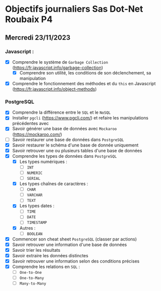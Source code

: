 # Objectifs journaliers Sas Dot-Net Roubaix P4

## Mercredi 23/11/2023

### Javascript :

- [x] Comprendre le système de `Garbage Collection` (https://fr.javascript.info/garbage-collection)
  - [x] Comprendre son utilité, les conditions de son déclenchement, sa manipulation
- [x] Comprendre le fonctionnement des méthodes et du `this` en Javascript (https://fr.javascript.info/object-methods)

### PostgreSQL

- [x] Comprendre la différence entre le `SQL` et le `NoSQL`
- [x] Installer `pgcli` (https://www.pgcli.com/) et refaire les manipulations précédentes avec
- [x] Savoir générer une base de données avec `Mockaroo` (https://mockaroo.com/)
- [ ] Savoir restaurer une base de données dans `PostgreSQL`
- [x] Savoir restaurer le schéma d'une base de donnée uniquement
- [x] Savoir retrouver une ou plusieurs tables d'une base de données
- [x] Comprendre les types de données dans `PostgreSQL`
  - [x] Les types numériques :
    - [ ] `INT`
    - [ ] `NUMERIC`
    - [ ] `SERIAL`
  - [x] Les types chaînes de caractères :
    - [ ] `CHAR`
    - [ ] `VARCHAR`
    - [ ] `TEXT`
  - [x] Les types dates :
    - [ ] `TIME`
    - [ ] `DATE`
    - [ ] `TIMESTAMP`
  - [x] Autres :
    - [ ] `BOOLEAN`
- [x] Commencer son cheat sheet `PostgreSQL` (classer par actions)
- [x] Savoir retrouver une information d'une base de données
- [x] Savoir trier les résultats
- [x] Savoir extraire les données distinctes
- [x] Savoir retrouver une information selon des conditions précises
- [x] Comprendre les relations en `SQL` :
  - [ ] `One-to-One`
  - [ ] `One-to-Many`
  - [ ] `Many-to-Many`
